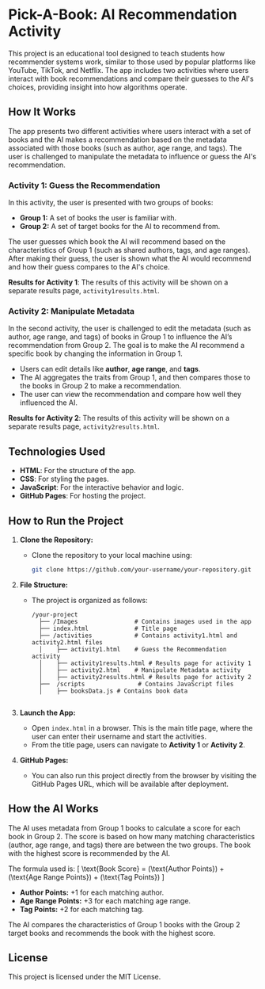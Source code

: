 # **Pick-A-Book: AI Recommendation Activity**

This project is an educational tool designed to teach students how recommender systems work, similar to those used by popular platforms like YouTube, TikTok, and Netflix. The app includes two activities where users interact with book recommendations and compare their guesses to the AI's choices, providing insight into how algorithms operate.

## **How It Works**

The app presents two different activities where users interact with a set of books and the AI makes a recommendation based on the metadata associated with those books (such as author, age range, and tags). The user is challenged to manipulate the metadata to influence or guess the AI's recommendation.

### **Activity 1: Guess the Recommendation**

In this activity, the user is presented with two groups of books:
- **Group 1:** A set of books the user is familiar with.
- **Group 2:** A set of target books for the AI to recommend from.

The user guesses which book the AI will recommend based on the characteristics of Group 1 (such as shared authors, tags, and age ranges). After making their guess, the user is shown what the AI would recommend and how their guess compares to the AI's choice.

**Results for Activity 1**: The results of this activity will be shown on a separate results page, `activity1results.html`.

### **Activity 2: Manipulate Metadata**

In the second activity, the user is challenged to edit the metadata (such as author, age range, and tags) of books in Group 1 to influence the AI’s recommendation from Group 2. The goal is to make the AI recommend a specific book by changing the information in Group 1.

- Users can edit details like **author**, **age range**, and **tags**.
- The AI aggregates the traits from Group 1, and then compares those to the books in Group 2 to make a recommendation.
- The user can view the recommendation and compare how well they influenced the AI.

**Results for Activity 2**: The results of this activity will be shown on a separate results page, `activity2results.html`.

## **Technologies Used**

- **HTML**: For the structure of the app.
- **CSS**: For styling the pages.
- **JavaScript**: For the interactive behavior and logic.
- **GitHub Pages**: For hosting the project.

## **How to Run the Project**

1. **Clone the Repository:**
   - Clone the repository to your local machine using:
     ```bash
     git clone https://github.com/your-username/your-repository.git
     ```

2. **File Structure:**
   - The project is organized as follows:
     ```
     /your-project
       ├── /Images                # Contains images used in the app
       ├── index.html             # Title page
       ├── /activities            # Contains activity1.html and activity2.html files
       │    ├── activity1.html    # Guess the Recommendation activity
       │    ├── activity1results.html # Results page for activity 1
       │    ├── activity2.html    # Manipulate Metadata activity
       │    ├── activity2results.html # Results page for activity 2
       ├──  /scripts               # Contains JavaScript files
       │    ├── booksData.js # Contains book data
       
     ```

3. **Launch the App:**
   - Open `index.html` in a browser. This is the main title page, where the user can enter their username and start the activities.
   - From the title page, users can navigate to **Activity 1** or **Activity 2**.

4. **GitHub Pages:**
   - You can also run this project directly from the browser by visiting the GitHub Pages URL, which will be available after deployment.

## **How the AI Works**

The AI uses metadata from Group 1 books to calculate a score for each book in Group 2. The score is based on how many matching characteristics (author, age range, and tags) there are between the two groups. The book with the highest score is recommended by the AI.

The formula used is:
\[
\text{Book Score} = (\text{Author Points}) + (\text{Age Range Points}) + (\text{Tag Points})
\]

- **Author Points:** +1 for each matching author.
- **Age Range Points:** +3 for each matching age range.
- **Tag Points:** +2 for each matching tag.

The AI compares the characteristics of Group 1 books with the Group 2 target books and recommends the book with the highest score.

## **License**
This project is licensed under the MIT License.
